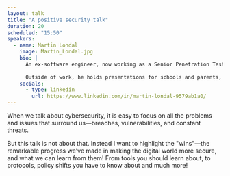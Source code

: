 ```yaml
---
layout: talk
title: "A positive security talk"
duration: 20
scheduled: "15:50"
speakers: 
  - name: Martin Londal
    image: Martin_Londal.jpg
    bio: |
      An ex-software engineer, now working as a Senior Penetration Tester and Security Advisor at the Police IT Unit (PIT) in Norway. A team lead for the penetration testing team and I am one of the leaders of PIT's Security Champions, focusing on imparting security concepts through hands-on training and engaging presentations. 
      
      Outside of work, he holds presentations for schools and parents, speak at conferences like NDC and JavaZone, and hold workshops, training, and presentations for private companies, both for technical and non-technical employees.
    socials:
      - type: linkedin
        url: https://www.linkedin.com/in/martin-londal-9579ab1a0/
---
```

When we talk about cybersecurity, it is easy to focus on all the problems and issues that surround us—breaches, vulnerabilities, and constant threats. 

But this talk is not about that. Instead I want to highlight the "wins"—the remarkable progress we've made in making the digital world more secure, and what we can learn from them! From tools you should learn about, to protocols, policy shifts you have to know about and much more!